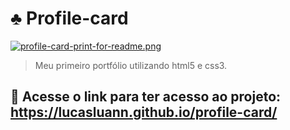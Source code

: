 # :clubs: Profile-card

[![profile-card-print-for-readme.png](https://i.postimg.cc/pLMcnqC2/profile-card-print-for-readme.png)](https://postimg.cc/gn4HCy15)

> Meu primeiro portfólio utilizando html5 e css3.

## 🚀 Acesse o link para ter acesso ao projeto: https://lucasluann.github.io/profile-card/
